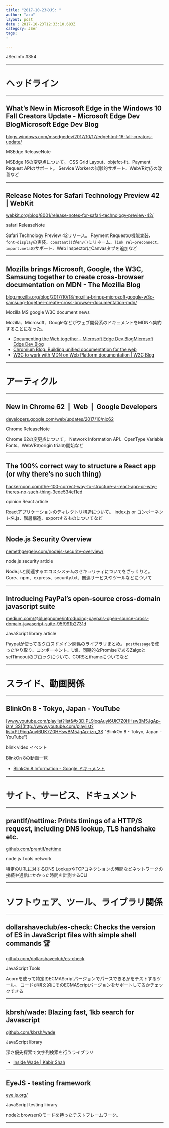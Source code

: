 ```yaml
---
title: "2017-10-23のJS: "
author: "azu"
layout: post
date : 2017-10-23T12:33:10.683Z
category: JSer
tags:
-

---
```


JSer.info #354

----

<h1 class="site-genre">ヘッドライン</h1>

----

## What’s New in Microsoft Edge in the Windows 10 Fall Creators Update - Microsoft Edge Dev BlogMicrosoft Edge Dev Blog
[blogs.windows.com/msedgedev/2017/10/17/edgehtml-16-fall-creators-update/](https://blogs.windows.com/msedgedev/2017/10/17/edgehtml-16-fall-creators-update/ "What’s New in Microsoft Edge in the Windows 10 Fall Creators Update - Microsoft Edge Dev BlogMicrosoft Edge Dev Blog")
<p class="jser-tags jser-tag-icon"><span class="jser-tag">MSEdge</span> <span class="jser-tag">ReleaseNote</span></p>

MSEdge 16の変更点について。
CSS Grid Layout、objefct-fit、Payment Request APIのサポート。
Service Workerの試験的サポート、WebVR対応の改善など


----

## Release Notes for Safari Technology Preview 42 | WebKit
[webkit.org/blog/8001/release-notes-for-safari-technology-preview-42/](https://webkit.org/blog/8001/release-notes-for-safari-technology-preview-42/ "Release Notes for Safari Technology Preview 42 | WebKit")
<p class="jser-tags jser-tag-icon"><span class="jser-tag">safari</span> <span class="jser-tag">ReleaseNote</span></p>

Safari Technology Preview 42リリース。
Payment Requestの機能実装、`font-display`の実装、`constant()`が`env()`にリネーム、`link rel=preconnect`、`import.meta`のサポート、Web InspectorにCanvasタブを追加など


----

## Mozilla brings Microsoft, Google, the W3C, Samsung together to create cross-browser documentation on MDN - The Mozilla Blog
[blog.mozilla.org/blog/2017/10/18/mozilla-brings-microsoft-google-w3c-samsung-together-create-cross-browser-documentation-mdn/](https://blog.mozilla.org/blog/2017/10/18/mozilla-brings-microsoft-google-w3c-samsung-together-create-cross-browser-documentation-mdn/ "Mozilla brings Microsoft, Google, the W3C, Samsung together to create cross-browser documentation on MDN - The Mozilla Blog")
<p class="jser-tags jser-tag-icon"><span class="jser-tag">Mozilla</span> <span class="jser-tag">MS</span> <span class="jser-tag">google</span> <span class="jser-tag">W3C</span> <span class="jser-tag">document</span> <span class="jser-tag">news</span></p>

Mozilla、Microsoft、Googleなどがウェブ開発系のドキュメントをMDNへ集約することになった。

- [Documenting the Web together - Microsoft Edge Dev BlogMicrosoft Edge Dev Blog](https://blogs.windows.com/msedgedev/2017/10/18/documenting-web-together-mdn-web-docs/ "Documenting the Web together - Microsoft Edge Dev BlogMicrosoft Edge Dev Blog")
- [Chromium Blog: Building unified documentation for the web](https://blog.chromium.org/2017/10/building-unified-documentation-for-web.html "Chromium Blog: Building unified documentation for the web")
- [W3C to work with MDN on Web Platform documentation | W3C Blog](https://www.w3.org/blog/2017/10/w3c-to-work-with-mdn-on-web-platform-documentation/ "W3C to work with MDN on Web Platform documentation | W3C Blog")

----
<h1 class="site-genre">アーティクル</h1>

----

## New in Chrome 62  |  Web  |  Google Developers
[developers.google.com/web/updates/2017/10/nic62](https://developers.google.com/web/updates/2017/10/nic62 "New in Chrome 62  |  Web  |  Google Developers")
<p class="jser-tags jser-tag-icon"><span class="jser-tag">Chrome</span> <span class="jser-tag">ReleaseNote</span></p>

Chrome 62の変更点について。
 Network Information API、OpenType Variable Fonts、WebVRのorigin trialの開始など


----

## The 100% correct way to structure a React app (or why there’s no such thing)
[hackernoon.com/the-100-correct-way-to-structure-a-react-app-or-why-theres-no-such-thing-3ede534ef1ed](https://hackernoon.com/the-100-correct-way-to-structure-a-react-app-or-why-theres-no-such-thing-3ede534ef1ed "The 100% correct way to structure a React app (or why there’s no such thing)")
<p class="jser-tags jser-tag-icon"><span class="jser-tag">opinion</span> <span class="jser-tag">React</span> <span class="jser-tag">article</span></p>

Reactアプリケーションのディレクトリ構造について。
index.js or コンポーネント名.js、階層構造、exportするものについてなど


----

## Node.js Security Overview
[nemethgergely.com/nodejs-security-overview/](https://nemethgergely.com/nodejs-security-overview/ "Node.js Security Overview")
<p class="jser-tags jser-tag-icon"><span class="jser-tag">node.js</span> <span class="jser-tag">security</span> <span class="jser-tag">article</span></p>

Node.jsと関連するエコスシステムのセキュリティについてをざっくりと。
Core、npm、express、security.txt、関連サービスやツールなどについて


----

## Introducing PayPal’s open-source cross-domain javascript suite
[medium.com/@bluepnume/introducing-paypals-open-source-cross-domain-javascript-suite-95f991b2731d](https://medium.com/@bluepnume/introducing-paypals-open-source-cross-domain-javascript-suite-95f991b2731d "Introducing PayPal’s open-source cross-domain javascript suite")
<p class="jser-tags jser-tag-icon"><span class="jser-tag">JavaScript</span> <span class="jser-tag">library</span> <span class="jser-tag">article</span></p>

Paypalが使ってるクロスドメイン関係のライブラリまとめ。
`postMessage`を使ったやり取り、コンポーネント、Util、同期的なPromiseであるZalgoとsetTimeoutのブロックについて、CORSとiframeについてなど


----
<h1 class="site-genre">スライド、動画関係</h1>

----

## BlinkOn 8 - Tokyo, Japan - YouTube
[www.youtube.com/playlist?list&#x3D;PL9ioqAuyl6UK7Z0HHswBM5JgAp-izn\_3S](http://www.youtube.com/playlist?list=PL9ioqAuyl6UK7Z0HHswBM5JgAp-izn_3S "BlinkOn 8 - Tokyo, Japan - YouTube")
<p class="jser-tags jser-tag-icon"><span class="jser-tag">blink</span> <span class="jser-tag">video</span> <span class="jser-tag">イベント</span></p>

BlinkOn 8の動画一覧

- [BlinkOn 8 Information - Google ドキュメント](https://docs.google.com/document/d/11Y1MK-jVQl_xlhFS8dds_6FsC70jQ_9aOtcWALBiz5k/edit "BlinkOn 8 Information - Google ドキュメント")

----
<h1 class="site-genre">サイト、サービス、ドキュメント</h1>

----

## prantlf/nettime: Prints timings of a HTTP/S request, including DNS lookup, TLS handshake etc.
[github.com/prantlf/nettime](https://github.com/prantlf/nettime "prantlf/nettime: Prints timings of a HTTP/S request, including DNS lookup, TLS handshake etc.")
<p class="jser-tags jser-tag-icon"><span class="jser-tag">node.js</span> <span class="jser-tag">Tools</span> <span class="jser-tag">network</span></p>

特定のURLに対するDNS LookupやTCPコネクションの時間などネットワークの接続や通信にかかった時間を計測するCLI


----
<h1 class="site-genre">ソフトウェア、ツール、ライブラリ関係</h1>

----

## dollarshaveclub/es-check: Checks the version of ES in JavaScript files with simple shell commands 🏆
[github.com/dollarshaveclub/es-check](https://github.com/dollarshaveclub/es-check "dollarshaveclub/es-check: Checks the version of ES in JavaScript files with simple shell commands 🏆")
<p class="jser-tags jser-tag-icon"><span class="jser-tag">JavaScript</span> <span class="jser-tag">Tools</span></p>

Acornを使って特定のECMAScriptバージョンでパースできるかをテストするツール。
コードが構文的にそのECMAScriptバージョンをサポートしてるかチェックできる


----

## kbrsh/wade: Blazing fast, 1kb search for Javascript
[github.com/kbrsh/wade](https://github.com/kbrsh/wade "kbrsh/wade: Blazing fast, 1kb search for Javascript")
<p class="jser-tags jser-tag-icon"><span class="jser-tag">JavaScript</span> <span class="jser-tag">library</span></p>

深さ優先探索で文字列検索を行うライブラリ

- [Inside Wade | Kabir Shah](https://blog.kabir.ml/posts/inside-wade.html "Inside Wade | Kabir Shah")

----

## EyeJS - testing framework
[eye.js.org/](https://eye.js.org/ "EyeJS - testing framework")
<p class="jser-tags jser-tag-icon"><span class="jser-tag">JavaScript</span> <span class="jser-tag">testing</span> <span class="jser-tag">library</span></p>

nodeとbrowserのモードを持ったテストフレームワーク。


----
